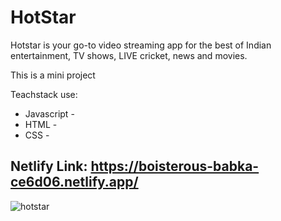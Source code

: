 # HotStar
Hotstar is your go-to video streaming app for the best of Indian entertainment, TV shows, LIVE cricket, news and movies. 

This is a mini project

Teachstack use:

- Javascript -
- HTML - 
- CSS -


## Netlify Link: https://boisterous-babka-ce6d06.netlify.app/

![hotstar](https://user-images.githubusercontent.com/107466839/214247505-56664c44-bff6-4e26-afee-05534a54966b.png)
